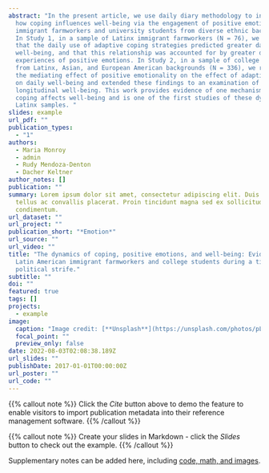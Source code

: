 ```yaml
---
abstract: "In the present article, we use daily diary methodology to investigate
  how coping influences well-being via the engagement of positive emotions in
  immigrant farmworkers and university students from diverse ethnic backgrounds.
  In Study 1, in a sample of Latinx immigrant farmworkers (N = 76), we found
  that the daily use of adaptive coping strategies predicted greater daily
  well-being, and that this relationship was accounted for by greater daily
  experiences of positive emotions. In Study 2, in a sample of college students
  from Latinx, Asian, and European American backgrounds (N = 336), we replicated
  the mediating effect of positive emotionality on the effect of adaptive coping
  on daily well-being and extended these findings to an examination of
  longitudinal well-being. This work provides evidence of one mechanism by which
  coping affects well-being and is one of the first studies of these dynamics in
  Latinx samples. "
slides: example
url_pdf: ""
publication_types:
  - "1"
authors:
  - Maria Monroy
  - admin
  - Rudy Mendoza-Denton
  - Dacher Keltner
author_notes: []
publication: ""
summary: Lorem ipsum dolor sit amet, consectetur adipiscing elit. Duis posuere
  tellus ac convallis placerat. Proin tincidunt magna sed ex sollicitudin
  condimentum.
url_dataset: ""
url_project: ""
publication_short: "*Emotion*"
url_source: ""
url_video: ""
title: "The dynamics of coping, positive emotions, and well-being: Evidence from
  Latin American immigrant farmworkers and college students during a time of
  political strife."
subtitle: ""
doi: ""
featured: true
tags: []
projects:
  - example
image:
  caption: "Image credit: [**Unsplash**](https://unsplash.com/photos/pLCdAaMFLTE)"
  focal_point: ""
  preview_only: false
date: 2022-08-03T02:08:38.189Z
url_slides: ""
publishDate: 2017-01-01T00:00:00Z
url_poster: ""
url_code: ""
---
```


{{% callout note %}}
Click the _Cite_ button above to demo the feature to enable visitors to import publication metadata into their reference management software.
{{% /callout %}}

{{% callout note %}}
Create your slides in Markdown - click the _Slides_ button to check out the example.
{{% /callout %}}

Supplementary notes can be added here, including [code, math, and images](https://wowchemy.com/docs/writing-markdown-latex/).
